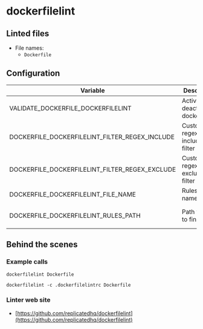 <!-- markdownlint-disable MD033 MD041 -->
<!-- Generated by .automation/build.py, please do not update manually -->
# dockerfilelint
## Linted files

- File names:
  - `Dockerfile`
## Configuration

| Variable | Description | Default value |
| ----------------- | -------------- | -------------- |
| VALIDATE_DOCKERFILE_DOCKERFILELINT | Activate or deactivate dockerfilelint | `true` |
| DOCKERFILE_DOCKERFILELINT_FILTER_REGEX_INCLUDE | Custom regex including filter |  |
| DOCKERFILE_DOCKERFILELINT_FILTER_REGEX_EXCLUDE | Custom regex excluding filter |  |
| DOCKERFILE_DOCKERFILELINT_FILE_NAME | Rules file name | `.dockerfilelintrc` |
| DOCKERFILE_DOCKERFILELINT_RULES_PATH | Path where to find rules | Workspace folder, then super-linter default rules |

## Behind the scenes

### Example calls

```shell
dockerfilelint Dockerfile
```

```shell
dockerfilelint -c .dockerfilelintrc Dockerfile
```

### Linter web site
- [https://github.com/replicatedhq/dockerfilelint](https://github.com/replicatedhq/dockerfilelint)

